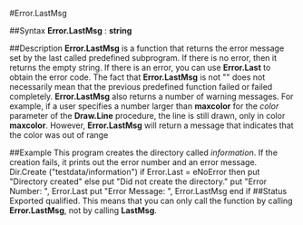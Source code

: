 
#Error.LastMsg

##Syntax
**Error.LastMsg** : **string**

##Description
**Error.LastMsg** is a function that returns the error message set by the last called predefined subprogram. If there is no error, then it returns the empty string. If there is an error, you can use **Error.Last** to obtain the error code.
The fact that **Error.LastMsg** is not "" does not necessarily mean that the previous predefined function failed or failed completely. **Error.LastMsg** also returns a number of warning messages. For example, if a user specifies a number larger than **maxcolor** for the *color* parameter of the **Draw.Line** procedure, the line is still drawn, only in color **maxcolor**. However, **Error.LastMsg** will return a message that indicates that the color was out of range

##Example
This program creates the directory called *information*. If the creation fails, it prints out the error number and an error message.
        Dir.Create ("testdata/information")
        if Error.Last = eNoError then
            put "Directory created"
        else
            put "Did not create the directory."
            put "Error Number: ", Error.Last
            put "Error Message: ", Error.LastMsg
        end if
##Status
Exported qualified.
This means that you can only call the function by calling **Error.LastMsg**, not by calling **LastMsg**.

